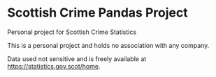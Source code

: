 # Scottish Crime Pandas Project
Personal project for Scottish Crime Statistics

This is a personal project and holds no association with any company.

Data used not sensitive and is freely available at https://statistics.gov.scot/home.
